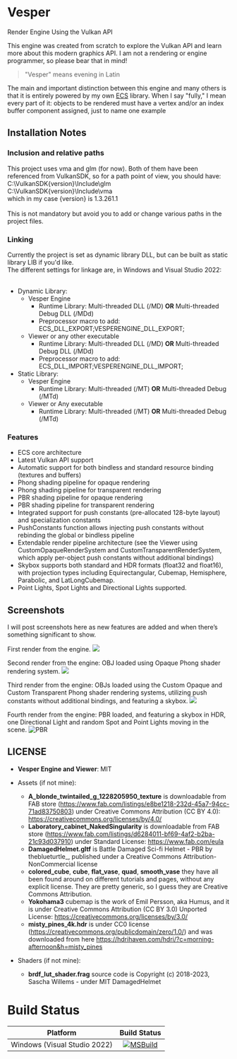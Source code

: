 # Vesper
Render Engine Using the Vulkan API

This engine was created from scratch to explore the Vulkan API and learn more about this modern graphics API. I am not a rendering or engine programmer, so please bear that in mind!

> "Vesper" means evening in Latin

The main and important distinction between this engine and many others is that it is entirely powered by my own [ECS](https://github.com/KabalMcBlade/ECS-API) library. 
When I say "fully," I mean every part of it: objects to be rendered must have a vertex and/or an index buffer component assigned, just to name one example


## Installation Notes

### Inclusion and relative paths

This project uses vma and glm (for now). Both of them have been referenced from VulkanSDK, so for a path point of view, you should have:<br />
C:\VulkanSDK\{version}\Include\glm<br />
C:\VulkanSDK\{version}\Include\vma<br />
which in my case {version} is 1.3.261.1<br />
<br />
This is not mandatory but avoid you to add or change various paths in the project files.

### Linking

Currently the project is set as dynamic library DLL, but can be built as static library LIB if you'd like.<br />
The different settings for linkage are, in Windows and Visual Studio 2022:<br />
<br />
- Dynamic Library:
  - Vesper Engine
    - Runtime Library: Multi-threaded DLL (/MD) **OR** Multi-threaded Debug DLL (/MDd) 
    - Preprocessor macro to add: ECS_DLL_EXPORT;VESPERENGINE_DLL_EXPORT;
  - Viewer or any other executable
    - Runtime Library: Multi-threaded DLL (/MD) **OR** Multi-threaded Debug DLL (/MDd) 
    - Preprocessor macro to add: ECS_DLL_IMPORT;VESPERENGINE_DLL_IMPORT;
- Static Library:
  - Vesper Engine
    - Runtime Library: Multi-threaded (/MT) **OR** Multi-threaded Debug (/MTd)
  - Viewer or Any executable
    - Runtime Library: Multi-threaded (/MT) **OR** Multi-threaded Debug (/MTd)

### Features

- ECS core architecture
- Latest Vulkan API support
- Automatic support for both bindless and standard resource binding (textures and buffers)
- Phong shading pipeline for opaque rendering
- Phong shading pipeline for transparent rendering
- PBR shading pipeline for opaque rendering
- PBR shading pipeline for transparent rendering
- Integrated support for push constants (pre-allocated 128-byte layout) and specialization constants
- PushConstants function allows injecting push constants without rebinding the global or bindless pipeline
- Extendable render pipeline architecture (see the Viewer using CustomOpaqueRenderSystem and CustomTransparentRenderSystem, which apply per-object push constants without additional bindings)
- Skybox supports both standard and HDR formats (float32 and float16), with projection types including Equirectangular, Cubemap, Hemisphere, Parabolic, and LatLongCubemap.
- Point Lights, Spot Lights and Directional Lights supported.

## Screenshots

I will post screenshots here as new features are added and when there’s something significant to show.


First render from the engine.
<img src="./Screenshots/1.png">

Second render from the engine: OBJ loaded using Opaque Phong shader rendering system.
<img src="./Screenshots/2.png">

Third render from the engine: OBJs loaded using the Custom Opaque and Custom Transparent Phong shader rendering systems, utilizing push constants without additional bindings, and featuring a skybox.
<img src="./Screenshots/3.png">

Fourth render from the engine: PBR loaded, and featuring a skybox in HDR, one Directional Light and random Spot and Point Lights moving in the scene.
![PBR](https://drive.google.com/uc?export=view&id=1iOX2PdRnTwDEEK97HVz_CLNbpv69ExJF)


## LICENSE

- **Vesper Engine and Viewer**: MIT

- Assets (if not mine):
	- **A_blonde_twintailed_g_1228205950_texture** is downloadable from FAB store (https://www.fab.com/listings/e8be1218-232d-45a7-94cc-71ad83750803) under Creative Commons Attribution (CC BY 4.0): https://creativecommons.org/licenses/by/4.0/
 	- **Laboratory_cabinet_NakedSingularity** is downloadable from FAB store (https://www.fab.com/listings/d6284011-bf69-4af2-b2ba-21c93d037910) under Standard License: https://www.fab.com/eula
 	- **DamagedHelmet.gltf** is Battle Damaged Sci-fi Helmet - PBR by theblueturtle_, published under a Creative Commons Attribution-NonCommercial license
	- **colored_cube**, **cube**, **flat_vase**, **quad**, **smooth_vase** they have all been found around on different tutorials and pages, without any explicit license. They are pretty generic, so I guess they are Creative Commons Attribution.
 	- **Yokohama3** cubemap is the work of Emil Persson, aka Humus, and it is under Creative Commons Attribution (CC BY 3.0) Unported License: https://creativecommons.org/licenses/by/3.0/
	- **misty_pines_4k.hdr** is under CC0 license (https://creativecommons.org/publicdomain/zero/1.0/) and was downloaded from here https://hdrihaven.com/hdri/?c=morning-afternoon&h=misty_pines

- Shaders (if not mine):
	- **brdf_lut_shader.frag** source code is Copyright (c) 2018-2023, Sascha Willems - under MIT
DamagedHelmet
# Build Status

| Platform | Build Status |
|:--------:|:------------:|
| Windows (Visual Studio 2022) | [![MSBuild](https://github.com/KabalMcBlade/Vesper/actions/workflows/msbuild.yml/badge.svg)](https://github.com/KabalMcBlade/Vesper/actions/workflows/msbuild.yml) |


